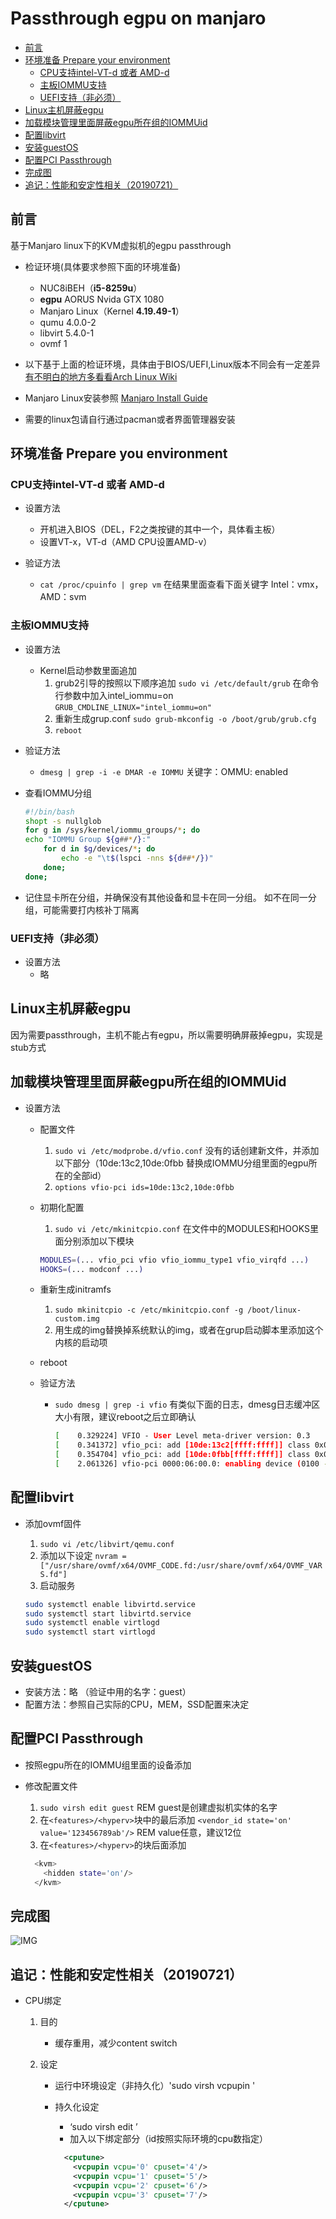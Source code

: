 # Passthrough egpu on manjaro

* [前言](#前言)
* [环境准备 Prepare your environment](#环境准备-prepare-you-environment)
  * [CPU支持intel-VT-d 或者 AMD-d](#cpu支持intel-vt-d-或者-amd-d)
  * [主板IOMMU支持](#主板支持iommu)
  * [UEFI支持（非必须）](#uefi支持非必须)
* [Linux主机屏蔽egpu](#linux主机上屏蔽egpu)
* [加载模块管理里面屏蔽egpu所在组的IOMMUid](#加载模块管理里面屏蔽egpu所在组的IOMMUid)
* [配置libvirt](#配置libvirt)
* [安装guestOS](#安装guestos)
* [配置PCI Passthrough](#配置pci-passthrough)
* [完成图](#完成图)
* [追记：性能和安定性相关（20190721）](#追记性能和安定性相关20190721)

## 前言

基于Manjaro linux下的KVM虚拟机的egpu passthrough

- 检证环境(具体要求参照下面的环境准备)
  - NUC8iBEH（__i5-8259u__）
  - __egpu__ AORUS Nvida GTX 1080
  - Manjaro Linux（Kernel __4.19.49-1__）
  - qumu 4.0.0-2
  - libvirt 5.4.0-1
  - ovmf 1
- 以下基于上面的检证环境，具体由于BIOS/UEFI,Linux版本不同会有一定差异
  [有不明白的地方多看看Arch Linux Wiki](https://wiki.archlinux.org/index.php/PCI_passthrough_via_OVMF)

- Manjaro Linux安装参照 [Manjaro Install Guide](https://manjaro.org/support/firststeps/#install-manjaro)

- 需要的linux包请自行通过pacman或者界面管理器安装

## 环境准备 Prepare you environment

### CPU支持intel-VT-d 或者 AMD-d

- 设置方法

  - 开机进入BIOS（DEL，F2之类按键的其中一个，具体看主板）
  - 设置VT-x，VT-d（AMD CPU设置AMD-v）  
- 验证方法
  - `cat /proc/cpuinfo | grep vm`
    在结果里面查看下面关键字
     Intel：vmx，AMD：svm

### 主板IOMMU支持

- 设置方法
  - Kernel启动参数里面追加
    1. grub2引导的按照以下顺序追加
     `sudo vi /etc/default/grub`
     在命令行参数中加入intel_iommu=on
     `GRUB_CMDLINE_LINUX="intel_iommu=on"`
    2. 重新生成grup.conf
     `sudo grub-mkconfig -o /boot/grub/grub.cfg`
    3. `reboot`

- 验证方法
  - `dmesg | grep -i -e DMAR -e IOMMU` 
     关键字：OMMU: enabled

- 查看IOMMU分组

  ```bash
  #!/bin/bash
  shopt -s nullglob
  for g in /sys/kernel/iommu_groups/*; do
  echo "IOMMU Group ${g##*/}:"
      for d in $g/devices/*; do
          echo -e "\t$(lspci -nns ${d##*/})"
      done;
  done;
  ```

- 记住显卡所在分组，并确保没有其他设备和显卡在同一分组。
  如不在同一分组，可能需要打内核补丁隔离

### UEFI支持（非必须）

- 设置方法
  - 略

## Linux主机屏蔽egpu

因为需要passthrough，主机不能占有egpu，所以需要明确屏蔽掉egpu，实现是stub方式

## 加载模块管理里面屏蔽egpu所在组的IOMMUid

- 设置方法
  - 配置文件
    1. `sudo vi /etc/modprobe.d/vfio.conf`
    没有的话创建新文件，并添加以下部分（10de:13c2,10de:0fbb 替换成IOMMU分组里面的egpu所在的全部id）
    1. `options vfio-pci ids=10de:13c2,10de:0fbb`
  - 初期化配置
    1. `sudo vi /etc/mkinitcpio.conf`
    在文件中的MODULES和HOOKS里面分别添加以下模块

    ```bash
    MODULES=(... vfio_pci vfio vfio_iommu_type1 vfio_virqfd ...) 
    HOOKS=(... modconf ...)
    ```

  - 重新生成initramfs
    1. `sudo mkinitcpio -c /etc/mkinitcpio.conf -g /boot/linux-custom.img`
    2. 用生成的img替换掉系统默认的img，或者在grup启动脚本里添加这个内核的启动项
  
  - reboot

  - 验证方法
    - `sudo dmesg | grep -i vfio`
    有类似下面的日志，dmesg日志缓冲区大小有限，建议reboot之后立即确认

      ```bash
      [    0.329224] VFIO - User Level meta-driver version: 0.3
      [    0.341372] vfio_pci: add [10de:13c2[ffff:ffff]] class 0x000000/00000000
      [    0.354704] vfio_pci: add [10de:0fbb[ffff:ffff]] class 0x000000/00000000
      [    2.061326] vfio-pci 0000:06:00.0: enabling device (0100 -> 0103)
      ```

## 配置libvirt

- 添加ovmf固件
  1. `sudo vi /etc/libvirt/qemu.conf`
  2. 添加以下设定
  `nvram = ["/usr/share/ovmf/x64/OVMF_CODE.fd:/usr/share/ovmf/x64/OVMF_VARS.fd"]`
  3. 启动服务

  ```bash
  sudo systemctl enable libvirtd.service
  sudo systemctl start libvirtd.service
  sudo systemctl enable virtlogd
  sudo systemctl start virtlogd
  ```

## 安装guestOS

- 安装方法：略 （验证中用的名字：guest）
- 配置方法：参照自己实际的CPU，MEM，SSD配置来决定

## 配置PCI Passthrough

- 按照egpu所在的IOMMU组里面的设备添加
- 修改配置文件
  1. `sudo virsh edit guest` REM guest是创建虚拟机实体的名字
  2. 在`<features>/<hyperv>`块中的最后添加
   `<vendor_id state='on' value='123456789ab'/>` REM value任意，建议12位
  3. 在`<features>/<hyperv>`的块后面添加

  ```bash
    <kvm>
      <hidden state='on'/>
    </kvm>
  ```

## 完成图

![IMG](images/egpu_passthrough.png)

## 追记：性能和安定性相关（20190721）

- CPU绑定

  1. 目的
     - 缓存重用，减少content switch
  2. 设定

     - 运行中环境设定（非持久化）'sudo virsh vcpupin <domain-id> <vcpu-id> <host-cpu-id>'
     - 持久化设定
        - ‘sudo virsh edit <domain-id>’
        - 加入以下绑定部分（id按照实际环境的cpu数指定）
        
        ```xml
          <cputune>
            <vcpupin vcpu='0' cpuset='4'/>
            <vcpupin vcpu='1' cpuset='5'/>
            <vcpupin vcpu='2' cpuset='6'/>
            <vcpupin vcpu='3' cpuset='7'/>
          </cputune>
        ```